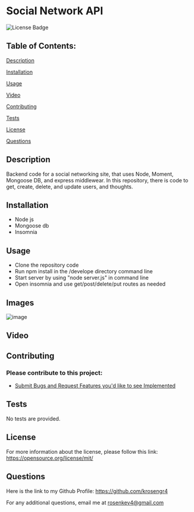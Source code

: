 # Social Network API  
 
![License Badge](https://img.shields.io/badge/License-MIT-blue.svg)

## Table of Contents: 
[Description](#description) 

[Installation](#installation) 

[Usage](#usage) 

[Video](#video)

[Contributing](#contributing) 

[Tests](#tests) 

[License](#license) 

[Questions](#questions) 


## Description
Backend code for a social networking site,  that uses Node, Moment, Mongoose DB, and express middlewear. In this repository, there is code to get, create, delete, and update users, and thoughts. 

## Installation
- Node js
- Mongoose db
- Insomnia


## Usage
- Clone the repository code 
- Run npm install in the /develope directory command line
- Start server by using "node server.js" in command line
- Open insomnia and use get/post/delete/put routes as needed

## Images
![image](picture)

## Video

## Contributing

### Please contribute to this project:
- [Submit Bugs and Request Features you'd like to see Implemented](https://github.com/krosengr4/Social-NetworkAPI/issues)

## Tests
No tests are provided.

## License
For more information about the license, please follow this link: https://opensource.org/license/mit/

## Questions
Here is the link to my Github Profile: https://github.com/krosengr4 

For any additional questions, email me at rosenkev4@gmail.com